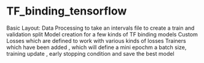 # TF_binding_tensorflow
Basic Layout:
Data Processing to take an intervals file to create a train and validation split
Model creation for a few kinds of TF binding models
Custom Losses which are defined to work with various kinds of losses
Trainers which have been added , which will define a mini epochm a batch size, training update , early stopping condition and save the best model



